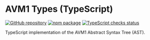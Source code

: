 # AVM1 Types (TypeScript)

[![GitHub repository](https://img.shields.io/badge/GitHub-open--flash%2Favm1--types-informational.svg)](https://github.com/open-flash/avm1-types)
<a href="https://www.npmjs.com/package/avm1-types"><img src="https://img.shields.io/npm/v/avm1-types" alt="npm package"/></a>
<a href="https://github.com/open-flash/avm1-types/actions/workflows/check-ts.yml"><img src="https://img.shields.io/github/workflow/status/open-flash/avm1-types/check-ts/main"  alt="TypeScript checks status"/></a>

TypeScript implementation of the AVM1 Abstract Syntax Tree (AST).
